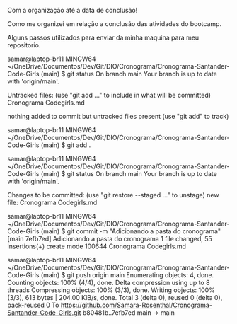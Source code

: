 Com a organização até a data de conclusão!

Como me organizei em relação a conclusão das atividades do bootcamp.

Alguns passos utilizados para enviar da minha maquina para meu repositorio.

samar@laptop-br11 MINGW64 ~/OneDrive/Documentos/Dev/Git/DIO/Cronograma/Cronograma-Santander-Code-Girls (main)
$ git status
On branch main
Your branch is up to date with 'origin/main'.

Untracked files:
  (use "git add <file>..." to include in what will be committed)
        Cronograma Codegirls.md

nothing added to commit but untracked files present (use "git add" to track)

samar@laptop-br11 MINGW64 ~/OneDrive/Documentos/Dev/Git/DIO/Cronograma/Cronograma-Santander-Code-Girls (main)
$ git add .

samar@laptop-br11 MINGW64 ~/OneDrive/Documentos/Dev/Git/DIO/Cronograma/Cronograma-Santander-Code-Girls (main)
$ git status
On branch main
Your branch is up to date with 'origin/main'.

Changes to be committed:
  (use "git restore --staged <file>..." to unstage)
        new file:   Cronograma Codegirls.md


samar@laptop-br11 MINGW64 ~/OneDrive/Documentos/Dev/Git/DIO/Cronograma/Cronograma-Santander-Code-Girls (main)
$ git commit -m "Adicionando a pasta do cronograma"
[main 7efb7ed] Adicionando a pasta do cronograma
 1 file changed, 55 insertions(+)
 create mode 100644 Cronograma Codegirls.md

samar@laptop-br11 MINGW64 ~/OneDrive/Documentos/Dev/Git/DIO/Cronograma/Cronograma-Santander-Code-Girls (main)
$ git push origin main
Enumerating objects: 4, done.
Counting objects: 100% (4/4), done.
Delta compression using up to 8 threads
Compressing objects: 100% (3/3), done.
Writing objects: 100% (3/3), 613 bytes | 204.00 KiB/s, done.
Total 3 (delta 0), reused 0 (delta 0), pack-reused 0
To https://github.com/Samara-Rosenthal/Cronograma-Santander-Code-Girls.git
   b80481b..7efb7ed  main -> main

